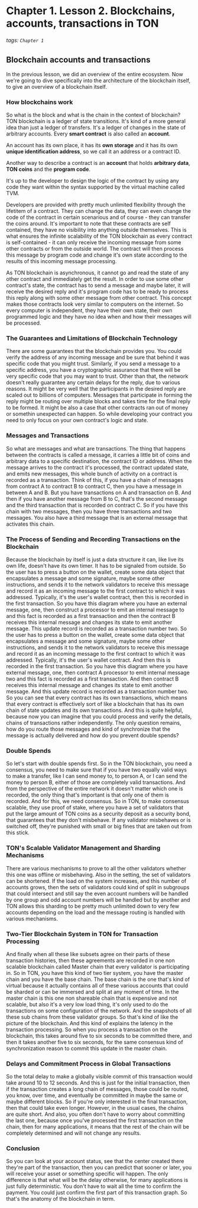 # Chapter 1. Lesson 2. Blockchains, accounts, transactions in TON

###### tags: `Chapter 1`


## Blockchain accounts and transactions

In the previous lesson, we did an overview of the entire ecosystem. Now we're going to dive specifically into the architecture of the blockchain itself, to give an overview of a blockchain itself. 

### How blockchains work

So what is the block and what is the chain in the context of blockchain? TON blockchain is a ledger of state transitions.
It's kind of a more general idea than just a ledger of transfers. It's a ledger of changes in the state of arbitrary accounts. Every **smart contract** is also called an **account**. 

An account has its own place, it has its **own storage** and it has its own **unique identification address**, so we call it an address or a contract ID.

Another way to describe a contract is an **account** that holds **arbitrary data**, **TON coins** and the **program code**. 

It's up to the developer to design the logic of the contract by using any code they want within the syntax supported by the virtual machine called TVM. 

Developers are provided with pretty much unlimited flexibility through the lifetitem of a contract. They can change the data, they can even change the code of the contract in certain scenarious and of course - they can transfer the coins around. It's important to note that these contracts are self contained, they have no visibility into anything outside themselves. This is what ensures the infinite scalability of the TON blockchain as every contract is self-contained - it can only receive the incoming message from some other contracts or from the outside world. The contract will then process this message by program code and change it's own state according to the results of this incoming message processing.

As TON blockchain is asynchronous, it cannot go and read the state of any other contract and immediately get the result. In order to use some other contract's state, the contract has to  send a message and maybe later, it will receive the desired reply and it's program code has to be ready to process this reply along with some other message from other contract. This concept makes those contracts look very similar to computers on the internet. So every computer is independent, they have their own state, their own programmed logic and they have no idea when and how their messages will be processed.

### The Guarantees and Limitations of Blockchain Technology

There are some guarantees that the blockchain provides you. You could verify the address of any incoming message and be sure that behind it was specific code that you might trust. Similarly, if you send a message to a specific address, you have a cryptographic assurance that there will be very specific code that you may want to trust. Other than that, the network doesn't really guarantee any certain delays for the reply, due to various reasons. It might be very well that the participants in the desired reply are scaled out to billions of computers. Messages that participate in forming the reply might be routing over multiple blocks and takes time for the final reply to be formed. It might be also a case that other contracts ran out of money or somethin unexpected can happen. So while developing your contract you need to only focus on your own contract's logic and state.

### Messages and Transactions

So what are messages and what are transactions. The thing that happens between the contracts is called a message, it carries a little bit of coins and arbitrary data to a specific destination, the contract ID or address.
When the message arrives to the contract it's processed, the contract updated state, and emits new messages, this whole bunch of activity on a contract is recorded as a transaction. Think of this, if you have a chain of messages from contract A to contract B to contract C, then you have a message in between A and B. But you have transactions on A and transaction on B. And then if you have another message from B to C, that's the second message and the third transaction that is recorded on contract C. So if you have this chain with two messages, then you have three transactions and two messages. You also have a third message that is an external message that activates this chain.

### The Process of Sending and Recording Transactions on the Blockchain

Because the blockchain by itself is just a data structure it can, like live its own life, doesn't have its own timer. It has to be signaled from outside. So the user has to press a button on the wallet, create some data object that encapsulates a message and some signature, maybe some other instructions, and sends it to the network validators to receive this message and record it as an incoming message to the first contract to which it was addressed. Typically, it's the user's wallet contract, then this is recorded in the first transaction. So you have this diagram where you have an external message, one, then construct a processor to emit an internal message to and this fact is recorded as a first transaction and then the contract B receives this internal message and changes its state to emit another message. This update record is recorded as a transaction number two. So the user has to press a button on the wallet, create some data object that encapsulates a message and some signature, maybe some other instructions, and sends it to the network validators to receive this message and record it as an incoming message to the first contract to which it was addressed. Typically, it's the user's wallet contract. And then this is recorded in the first transaction. So you have this diagram where you have external message, one, then contract A processor to emit internal message two and this fact is recorded as a first transaction. And then contract B receives this internal message and changes its state to emit another message. And this update record is recorded as a transaction number two. So you can see that every contract has its own transactions, which means that every contract is effectively sort of like a blockchain that has its own chain of state updates and its own transactions. And this is quite helpful, because now you can imagine that you could process and verify the details, chains of transactions rather independently. The only question remains, how do you route those messages and kind of synchronize that the message is actually delivered and how do you prevent double spends?

### Double Spends

So let's start with double spends first. So in the TON blockchain, you need a consensus, you need to make sure that if you have two equally valid ways to make a transfer, like I can send money to, to person A, or I can send the money to person B, either of those are completely valid transactions. And from the perspective of the entire network it doesn't matter which one is recorded, the only thing that's important is that only one of them is recorded. And for this, we need consensus. So in TON, to make consensus scalable, they use proof of stake, where you have a set of validators that put the large amount of TON coins as a security deposit as a security bond, that guarantees that they don't misbehave. If any validator misbehaves or is switched off, they're punished with small or big fines that are taken out from this stick.

### TON's Scalable Validator Management and Sharding Mechanisms

There are various mechanisms to prove to all the other validators whether this one was offline or misbehaving. Also in the setting, the set of validators can be shortened. If the load on the system increases, and this number of accounts grows, then the sets of validators could kind of split in subgroups that could intersect and still say the even account numbers will be handled by one group and odd account numbers will be handled but by another and TON allows this sharding to be pretty much unlimited down to very few accounts depending on the load and the message routing is handled with various mechanisms.


### Two-Tier Blockchain System in TON for Transaction Processing

And finally when all these like subsets agree on their parts of these transaction histories, then these agreements are recorded in one non scalable blockchain called Master chain that every validator is participating in. So in TON, you have this kind of two tier system, you have the master chain and you have the base chain. The base chain is the one that's kind of virtual because it actually contains all of these various accounts that could be sharded or can be immersed and split at any moment of time. In the master chain is this one non shareable chain that is expensive and not scalable, but also it's a very low load thing, it's only used to do the transactions on some configuration of the network. And the snapshots of all these sub chains from these validator groups. So that's kind of like the picture of the blockchain. And this kind of explains the latency in the transaction processing. So when you process a transaction on the blockchain, this takes around five to six seconds to be committed there, and then it takes another five to six seconds, for the same consensus kind of synchronization reason to commit this update in the master chain.

### Delays and Commitment Process in Global Transactions

So the total delay to make a globally visible commit of this transaction would take around 10 to 12 seconds. And this is just for the initial transaction, then if the transaction creates a long chain of messages, those could be routed, you know, over time, and eventually be committed in maybe the same or maybe different blocks. So if you're only interested in the final transaction, then that could take even longer. However, in the usual cases, the chains are quite short. And also, you often don't have to worry about committing the last one, because once you've processed the first transaction on the chain, then for many applications, it means that the rest of the chain will be completely determined and will not change any results.

### Conclusion

So you can look at your account status, see that the center created there they're part of the transaction, then you can predict that sooner or later, you will receive your asset or something specific will happen. The only difference is that what will be the delay otherwise, for many applications is just fully deterministic. You don't have to wait all the time to confirm the payment. You could just confirm the first part of this transaction graph. So that's the anatomy of the blockchain in term.





